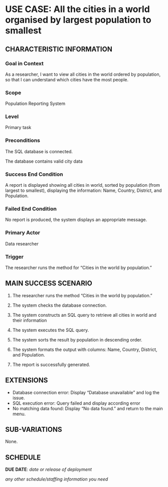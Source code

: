 # USE CASE: All the cities in a world organised by largest population to smallest

## CHARACTERISTIC INFORMATION

### Goal in Context


As a researcher, I want to view all cities in the world ordered by population, so that I can understand which cities have the most people.


### Scope

Population Reporting System

### Level

Primary task

### Preconditions

The SQL database is connected.

The database contains valid city data

### Success End Condition

A report is displayed showing all cities in world, sorted by population (from largest to smallest), displaying the information: Name, Country, District, and Population.

### Failed End Condition

No report is produced, the system displays an appropriate message.

### Primary Actor

Data researcher

### Trigger

The researcher runs the method for “Cities in the world by population.”

## MAIN SUCCESS SCENARIO

1. The researcher runs the method “Cities in the world by population.”

2. The system checks the database connection.

3. The system constructs an SQL query to retrieve all cities in world and their information

4. The system executes the SQL query.

5. The system sorts the result by population in descending order.

6. The system formats the output with columns: Name, Country, District, and Population.

7. The report is successfully generated.

## EXTENSIONS

- Database connection error: Display “Database unavailable” and log the issue.
- SQL execution error: Query failed and display according error
- No matching data found: Display “No data found.” and return to the main menu.

## SUB-VARIATIONS

None.

## SCHEDULE

**DUE DATE**: *date or release of deployment*

*any other schedule/staffing information you need*